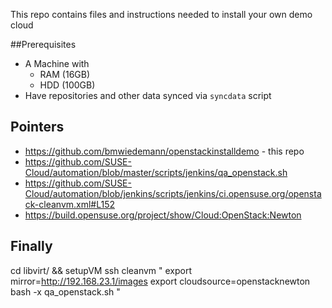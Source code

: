 This repo contains files and instructions needed to install your own demo cloud

##Prerequisites

- A Machine with
  - RAM (16GB)
  - HDD (100GB)
- Have repositories and other data synced via `syncdata` script

## Pointers

- https://github.com/bmwiedemann/openstackinstalldemo - this repo
- https://github.com/SUSE-Cloud/automation/blob/master/scripts/jenkins/qa_openstack.sh
- https://github.com/SUSE-Cloud/automation/blob/jenkins/scripts/jenkins/ci.opensuse.org/openstack-cleanvm.xml#L152
- https://build.opensuse.org/project/show/Cloud:OpenStack:Newton


## Finally
cd libvirt/ && setupVM
ssh cleanvm "
    export mirror=http://192.168.23.1/images
    export cloudsource=openstacknewton
    bash -x qa_openstack.sh
"
